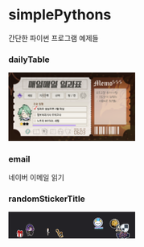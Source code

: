 # simplePythons
간단한 파이썬 프로그램 예제들

### dailyTable  

<img src="./dailyTable/result/240328.png" width="50%"/>

### email  

네이버 이메일 읽기

### randomStickerTitle  

<img src="./randomStickerTitle/res.png" width="50%"/>
